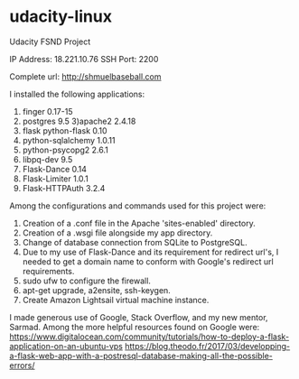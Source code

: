# udacity-linux
Udacity FSND Project

IP Address: 18.221.10.76
SSH Port: 2200

Complete url: http://shmuelbaseball.com

I installed the following applications: 
1) finger 0.17-15
2) postgres 9.5
3)apache2 2.4.18
4) flask python-flask  0.10
5) python-sqlalchemy   1.0.11
6) python-psycopg2   2.6.1
7) libpq-dev  9.5
8) Flask-Dance 0.14
9) Flask-Limiter 1.0.1
10) Flask-HTTPAuth 3.2.4

Among the configurations and commands used for this project were:
1) Creation of a .conf file in the Apache 'sites-enabled' directory.
2) Creation of a .wsgi file alongside my app directory.
3) Change of database connection from SQLite to PostgreSQL.
4) Due to my use of Flask-Dance and its requirement for redirect url's, I needed to get a domain name to conform with Google's redirect url requirements.
5) sudo ufw to configure the firewall.
6) apt-get upgrade, a2ensite, ssh-keygen.
7) Create Amazon Lightsail virtual machine instance.

I made generous use of Google, Stack Overflow, and my new mentor, Sarmad. Among the more helpful resources found on Google were:
https://www.digitalocean.com/community/tutorials/how-to-deploy-a-flask-application-on-an-ubuntu-vps
https://blog.theodo.fr/2017/03/developping-a-flask-web-app-with-a-postresql-database-making-all-the-possible-errors/

